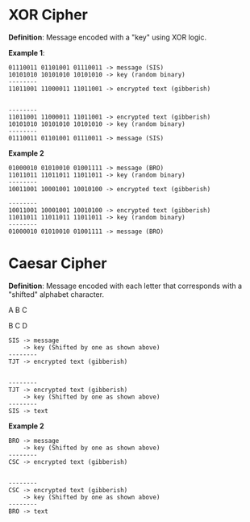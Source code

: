 # XOR Cipher
**Definition**: Message encoded with a "key" using XOR logic.

**Example 1**: 
```text
01110011 01101001 01110011 -> message (SIS)
10101010 10101010 10101010 -> key (random binary)
--------
11011001 11000011 11011001 -> encrypted text (gibberish)


--------
11011001 11000011 11011001 -> encrypted text (gibberish)
10101010 10101010 10101010 -> key (random binary)
--------
01110011 01101001 01110011 -> message (SIS)
```

**Example 2**
```text
01000010 01010010 01001111 -> message (BRO)
11011011 11011011 11011011 -> key (random binary)
--------
10011001 10001001 10010100 -> encrypted text (gibberish)

--------
10011001 10001001 10010100 -> encrypted text (gibberish)
11011011 11011011 11011011 -> key (random binary)
--------
01000010 01010010 01001111 -> message (BRO)
```

# Caesar Cipher
**Definition**: Message encoded with each letter that corresponds with a "shifted" alphabet character.

A B C

B C D
```text
SIS -> message
    -> key (Shifted by one as shown above)
--------
TJT -> encrypted text (gibberish)


--------
TJT -> encrypted text (gibberish)
    -> key (Shifted by one as shown above)
--------
SIS -> text
```

**Example 2**
```text
BRO -> message
    -> key (Shifted by one as shown above)
--------
CSC -> encrypted text (gibberish)


--------
CSC -> encrypted text (gibberish)
    -> key (Shifted by one as shown above)
--------
BRO -> text
```